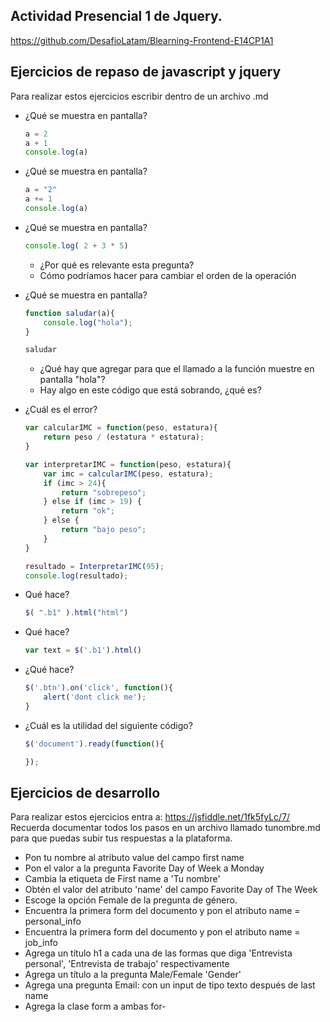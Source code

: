 <section>

# Actividad Presencial 1 de Jquery.

https://github.com/DesafioLatam/Blearning-Frontend-E14CP1A1

## Ejercicios de repaso de javascript y jquery

Para realizar estos ejercicios escribir dentro de un archivo .md

- ¿Qué se muestra en pantalla?

	~~~js
	a = 2
	a + 1
	console.log(a)
	~~~
- ¿Qué se muestra en pantalla?

	~~~js
	a = "2"
	a += 1
	console.log(a)
	~~~
- ¿Qué se muestra en pantalla?

	~~~js
	console.log( 2 + 3 * 5)
	~~~

	- ¿Por qué es relevante esta pregunta?
	- Cómo podríamos hacer para cambiar el orden de la operación
- ¿Qué se muestra en pantalla?

	~~~js
	function saludar(a){
		console.log("hola");
	}

	saludar
	~~~
	- ¿Qué hay que agregar para que el llamado a la función muestre en pantalla "hola"?
	- Hay algo en este código que está sobrando, ¿qué es?
- ¿Cuál es el error?

	~~~js
	var calcularIMC = function(peso, estatura){
		return peso / (estatura * estatura);
	}

	var interpretarIMC = function(peso, estatura){
		var imc = calcularIMC(peso, estatura);
		if (imc > 24){
			return "sobrepeso";
		} else if (imc > 19) {
			return "ok";
		} else {
			return "bajo peso";
		}
	}

	resultado = InterpretarIMC(95);
	console.log(resultado);
	~~~

- Qué hace?

	~~~js
	$( ".b1" ).html("html")
	~~~
- Qué hace?

	~~~js
	var text = $('.b1').html()
	~~~
- ¿Qué hace?

	~~~js
	$('.btn').on('click', function(){
		alert('dont click me');
	}
	~~~
- ¿Cuál es la utilidad del siguiente código?

	~~~js
	$('document').ready(function(){

	});
	~~~

## Ejercicios de desarrollo

Para realizar estos ejercicios entra a: https://jsfiddle.net/1fk5fyLc/7/
Recuerda documentar todos los pasos en un archivo llamado tunombre.md para que puedas subir tus respuestas a la plataforma.

- Pon tu nombre al atributo value del campo first name
- Pon el valor a la pregunta Favorite Day of Week a Monday
- Cambia la etiqueta de First name a 'Tu nombre'
- Obtén el valor del atributo 'name' del campo Favorite Day of The Week
- Escoge la opción Female de la pregunta de género.
- Encuentra la primera form del documento y pon el atributo name = personal_info
- Encuentra la primera form del documento y pon el atributo name = job_info
- Agrega un título h1 a cada una de las formas que diga 'Entrevista personal', 'Entrevista de trabajo' respectivamente
- Agrega un título a la pregunta Male/Female 'Gender'
- Agrega una pregunta Email: con un input de tipo texto después de last name
- Agrega la clase form a ambas for- </section>
